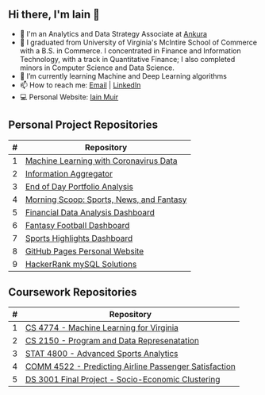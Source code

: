 ## Hi there, I'm Iain 👋

- 👔   I'm an Analytics and Data Strategy Associate at <a href="https://ankura.com/" target="_new">Ankura</a>
- 🎒   I graduated from University of Virginia's McIntire School of Commerce with a B.S. in Commerce. I concentrated in Finance and Information Technology, with a track in Quantitative Finance; I also completed minors in Computer Science and Data Science.
- 🌱   I’m currently learning Machine and Deep Learning algorithms
- 📫   How to reach me: [Email](mailto:iam9ez@virginia.edu) | <a href="https://www.linkedin.com/in/iain-a-muir/" target="_new">LinkedIn</a>
- 💻   Personal Website: <a href="https://iainmuir6.github.io/" target="_new">Iain Muir</a>

## Personal Project Repositories
\# | Repository
------------ | -------------
1 | [Machine Learning with Coronavirus Data](https://github.com/iainmuir6/Machine-Learning-with-Coronavirus-Data)
2 | [Information Aggregator](https://github.com/iainmuir6/Information-Aggregator)
3 | [End of Day Portfolio Analysis](https://github.com/iainmuir6/Portfolio-Analysis)
4 | [Morning Scoop: Sports, News, and Fantasy](https://github.com/iainmuir6/MorningScoop-Sports-News-Fantasy)
5 | [Financial Data Analysis Dashboard](https://github.com/iainmuir6/Financial-Data-Analysis-Dashboard)
6 | [Fantasy Football Dashboard](https://github.com/iainmuir6/Fantasy-Football-Dashboard)
7 | [Sports Highlights Dashboard](https://github.com/iainmuir6/Sports-Highlights-Dashboard)
8 | [GitHub Pages Personal Website](https://github.com/iainmuir6/iainmuir6.github.io)
9 | [HackerRank mySQL Solutions](https://github.com/iainmuir6/HackerRank-mySQL-Solutions)

## Coursework Repositories
\# | Repository
------------ | -------------
1 | [CS 4774 - Machine Learning for Virginia](https://github.com/iainmuir6/Machine-Learning-for-Virginia)
2 | [CS 2150 - Program and Data Represenatation](https://github.com/iainmuir6/Program-and-Data-Representation)
3 | [STAT 4800 - Advanced Sports Analytics](https://github.com/iainmuir6/Advanced-Sports-Analytics)
4 | [COMM 4522 - Predicting Airline Passenger Satisfaction](https://github.com/iainmuir6/Predicting-Airline-Passnger-Satisfaction)
5 | [DS 3001 Final Project - Socio-Economic Clustering](https://github.com/iainmuir6/Socio-Economic-Clustering)

<!--
**iainmuir6/iainmuir6** is a ✨ _special_ ✨ repository because its `README.md` (this file) appears on your GitHub profile.

Here are some ideas to get you started:

- 🔭 I’m currently working on ...
- 🌱 I’m currently learning ...
- 👯 I’m looking to collaborate on ...
- 🤔 I’m looking for help with ...
- 💬 Ask me about ...
- 📫 How to reach me: ...
- 😄 Pronouns: ...
- ⚡ Fun fact: ...
-->
